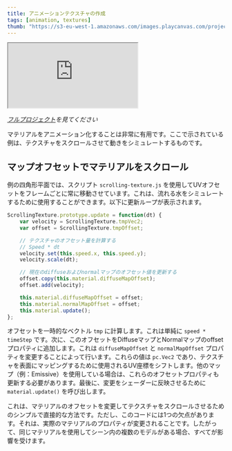 ```yaml
---
title: アニメーションテクスチャの作成
tags: [animation, textures]
thumb: "https://s3-eu-west-1.amazonaws.com/images.playcanvas.com/projects/12/405882/831708-image-75.jpg"
---
```


<div className='iframe-container'>
    <iframe src="https://playcanv.as/p/BM93v05L/" title="Animated Textures" allow="camera; microphone; xr-spatial-tracking; fullscreen" allowfullscreen></iframe>
</div>

*[フルプロジェクト][1]を見てください*

マテリアルをアニメーション化することは非常に有用です。ここで示されている例は、テクスチャをスクロールさせて動きをシミュレートするものです。

## マップオフセットでマテリアルをスクロール

例の四角形平面では、スクリプト `scrolling-texture.js` を使用してUVオフセットをフレームごとに常に移動させています。これは、流れる水をシミュレートするために使用することができます。以下に更新ループが表示されます。

```javascript
ScrollingTexture.prototype.update = function(dt) {
    var velocity = ScrollingTexture.tmpVec2;
    var offset = ScrollingTexture.tmpOffset;

    // テクスチャのオフセット量を計算する
    // Speed * dt
    velocity.set(this.speed.x, this.speed.y);
    velocity.scale(dt);

    // 現在のdiffuseおよびnormalマップのオフセット値を更新する
    offset.copy(this.material.diffuseMapOffset);
    offset.add(velocity);

    this.material.diffuseMapOffset = offset;
    this.material.normalMapOffset = offset;
    this.material.update();
};
```

オフセットを一時的なベクトル `tmp` に計算します。これは単純に `speed * timeStep` です。次に、このオフセットをDiffuseマップとNormalマップのoffsetプロパティに追加します。これは `diffuseMapOffset` と `normalMapOffset` プロパティを変更することによって行います。これらの値は `pc.Vec2` であり、テクスチャを表面にマッピングするために使用されるUV座標をシフトします。他のマップ（例：Emissive）を使用している場合は、これらのオフセットプロパティも更新する必要があります。最後に、変更をシェーダーに反映させるために `material.update()` を呼び出します。

これは、マテリアルのオフセットを変更してテクスチャをスクロールさせるためのシンプルで直接的な方法です。ただし、このコードには1つの欠点があります。それは、実際のマテリアルのプロパティが変更されることです。したがって、同じマテリアルを使用してシーン内の複数のモデルがある場合、すべてが影響を受けます。

[1]: https://playcanvas.com/project/405882
